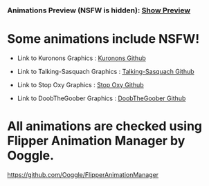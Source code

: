 ### Animations Preview (NSFW is hidden): [Show Preview](https://youtu.be/31qJiKqBL_I)




# **Some animations include NSFW!**


- Link to Kuronons Graphics : [Kuronons Github](https://github.com/Kuronons/FZ_graphics#links-of-interest--flipper-graphics)

- Link to Talking-Sasquach Graphics : [Talking-Sasquach Github](https://github.com/skizzophrenic/Talking-Sasquach)

- Link to Stop Oxy Graphics : [Stop Oxy Github](https://github.com/stopoxy/FZAnimations)
  
- Link to DoobTheGoober Graphics : [DoobTheGoober Github](https://github.com/CharlesTheGreat77/FlipperZeroAnimation)


# All animations are checked using Flipper Animation Manager by Ooggle.
https://github.com/Ooggle/FlipperAnimationManager




